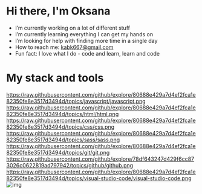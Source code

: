 # Hi there, I'm Oksana

- I’m currently working on a lot of different stuff
- I’m currently learning everything I can get my hands on
- I’m looking for help with finding more time in a single day
- How to reach me: kabk667@gmail.com
- Fun fact: I love what I do - code and learn, learn and code

# My stack and tools

https://raw.githubusercontent.com/github/explore/80688e429a7d4ef2fca1e82350fe8e3517d3494d/topics/javascript/javascript.png
https://raw.githubusercontent.com/github/explore/80688e429a7d4ef2fca1e82350fe8e3517d3494d/topics/html/html.png
https://raw.githubusercontent.com/github/explore/80688e429a7d4ef2fca1e82350fe8e3517d3494d/topics/css/css.png
https://raw.githubusercontent.com/github/explore/80688e429a7d4ef2fca1e82350fe8e3517d3494d/topics/sass/sass.png
https://raw.githubusercontent.com/github/explore/80688e429a7d4ef2fca1e82350fe8e3517d3494d/topics/git/git.png
https://raw.githubusercontent.com/github/explore/78df643247d429f6cc873026c0622819ad797942/topics/github/github.png
https://raw.githubusercontent.com/github/explore/80688e429a7d4ef2fca1e82350fe8e3517d3494d/topics/visual-studio-code/visual-studio-code.png
![img](https://avatars.githubusercontent.com/u/5155369?s=200&v=4)
